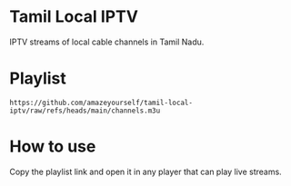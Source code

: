 # Tamil Local IPTV
IPTV streams of local cable channels in Tamil Nadu.

# Playlist
`https://github.com/amazeyourself/tamil-local-iptv/raw/refs/heads/main/channels.m3u`

# How to use
Copy the playlist link and open it in any player that can play live streams.
